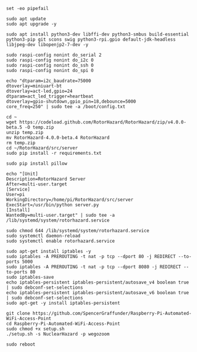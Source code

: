 `set -eo pipefail`

`sudo apt update`\
`sudo apt upgrade -y`

`sudo apt install python3-dev libffi-dev python3-smbus build-essential python3-pip git scons swig python3-rpi.gpio default-jdk-headless libjpeg-dev libopenjp2-7-dev -y`

`sudo raspi-config nonint do_serial 2`\
`sudo raspi-config nonint do_i2c 0`\
`sudo raspi-config nonint do_ssh 0`\
`sudo raspi-config nonint do_spi 0`

`echo "dtparam=i2c_baudrate=75000`\
`dtoverlay=miniuart-bt`\
`dtoverlay=act-led,gpio=24`\
`dtparam=act_led_trigger=heartbeat`\
`dtoverlay=gpio-shutdown,gpio_pin=18,debounce=5000`\
`core_freq=250" | sudo tee -a /boot/config.txt`

`cd ~`\
`wget https://codeload.github.com/RotorHazard/RotorHazard/zip/v4.0.0-beta.5 -O temp.zip`\
`unzip temp.zip`\
`mv RotorHazard-4.0.0-beta.4 RotorHazard`\
`rm temp.zip`\
`cd ~/RotorHazard/src/server`\
`sudo pip install -r requirements.txt`

`sudo pip install pillow`

`echo "[Unit]`\
`Description=RotorHazard Server`\
`After=multi-user.target`\
`[Service]`\
`User=pi`\
`WorkingDirectory=/home/pi/RotorHazard/src/server`\
`ExecStart=/usr/bin/python server.py`\
`[Install]`\
`WantedBy=multi-user.target" | sudo tee -a /lib/systemd/system/rotorhazard.service`

`sudo chmod 644 /lib/systemd/system/rotorhazard.service`\
`sudo systemctl daemon-reload`\
`sudo systemctl enable rotorhazard.service`

`sudo apt-get install iptables -y`\
`sudo iptables -A PREROUTING -t nat -p tcp --dport 80 -j REDIRECT --to-ports 5000`\
`sudo iptables -A PREROUTING -t nat -p tcp --dport 8080 -j REDIRECT --to-ports 80`\
`sudo iptables-save`\
`echo iptables-persistent iptables-persistent/autosave_v4 boolean true | sudo debconf-set-selections`\
`echo iptables-persistent iptables-persistent/autosave_v6 boolean true | sudo debconf-set-selections`\
`sudo apt-get -y install iptables-persistent`


`git clone https://github.com/SpencerGraffunder/Raspberry-Pi-Automated-WiFi-Access-Point`\
`cd Raspberry-Pi-Automated-WiFi-Access-Point`\
`sudo chmod +x setup.sh`\
`./setup.sh -s NuclearHazard -p wegozoom`

`sudo reboot`